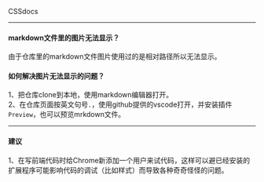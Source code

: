 CSSdocs


---------------------------
#### markdown文件里的图片无法显示？
由于仓库里的markdown文件图片使用过的是相对路径所以无法显示。



#### 如何解决图片无法显示的问题？
1、把仓库clone到本地，使用markdown编辑器打开。        
2、在仓库页面按英文句号`.`，使用github提供的vscode打开，并安装插件`Preview`，也可以预览mrkdown文件。

---------------------------------
#### 建议
1、在写前端代码时给Chrome新添加一个用户来试代码，这样可以避已经安装的扩展程序可能影响代码的调试（比如样式）而导致各种奇奇怪怪的问题。